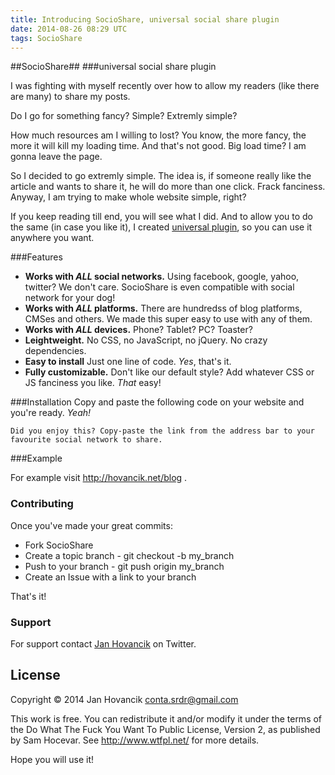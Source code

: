 ```yaml
---
title: Introducing SocioShare, universal social share plugin
date: 2014-08-26 08:29 UTC
tags: SocioShare
---
```


##SocioShare##
###universal social share plugin

I was fighting with myself recently over how to allow my readers (like there are many) to share my posts.

Do I go for something fancy? Simple? Extremly simple?

How much resources am I willing to lost? You know, the more fancy, the more it will kill my loading time. And that's not good. Big load time? I am gonna leave the page.

So I decided to go extremly simple. The idea is, if someone really like the article and wants to share it, he will do more than one click. Frack fanciness. Anyway, I am trying to make whole website simple, right?

If you keep reading till end, you will see what I did. And to allow you to do the same (in case you like it), I created [universal plugin](https://github.com/hovancik/SocioShare), so you can use it anywhere you want.

###Features

* **Works with *ALL* social networks.**
Using facebook, google, yahoo, twitter? We don't care. SocioShare is even compatible with social network for your dog!
* **Works with *ALL* platforms.**
There are hundredss of blog platforms, CMSes and others. We made this super easy to use with any of them.
* **Works with *ALL* devices.**
Phone? Tablet? PC? Toaster?
* **Leightweight.**
No CSS, no JavaScript, no jQuery. No crazy dependencies.
* **Easy to install**
Just one line of code. *Yes*, that's it.
* **Fully customizable.**
Don't like our default style? Add whatever CSS or JS fanciness you like. *That* easy!


###Installation
Copy and paste the following code on your website and you're ready. *Yeah!*

```
Did you enjoy this? Copy-paste the link from the address bar to your favourite social network to share.
```

###Example

For example visit http://hovancik.net/blog .

### Contributing

Once you've made your great commits:

* Fork SocioShare
* Create a topic branch - git checkout -b my_branch
* Push to your branch - git push origin my_branch
* Create an Issue with a link to your branch

That's it!

### Support
For support contact [Jan Hovancik](https://twitter.com/JanHovancik) on Twitter.

## License

Copyright © 2014 Jan Hovancik <conta.srdr@gmail.com>

This work is free. You can redistribute it and/or modify it under the
terms of the Do What The Fuck You Want To Public License, Version 2,
as published by Sam Hocevar. See http://www.wtfpl.net/ for more details.

Hope you will use it!
